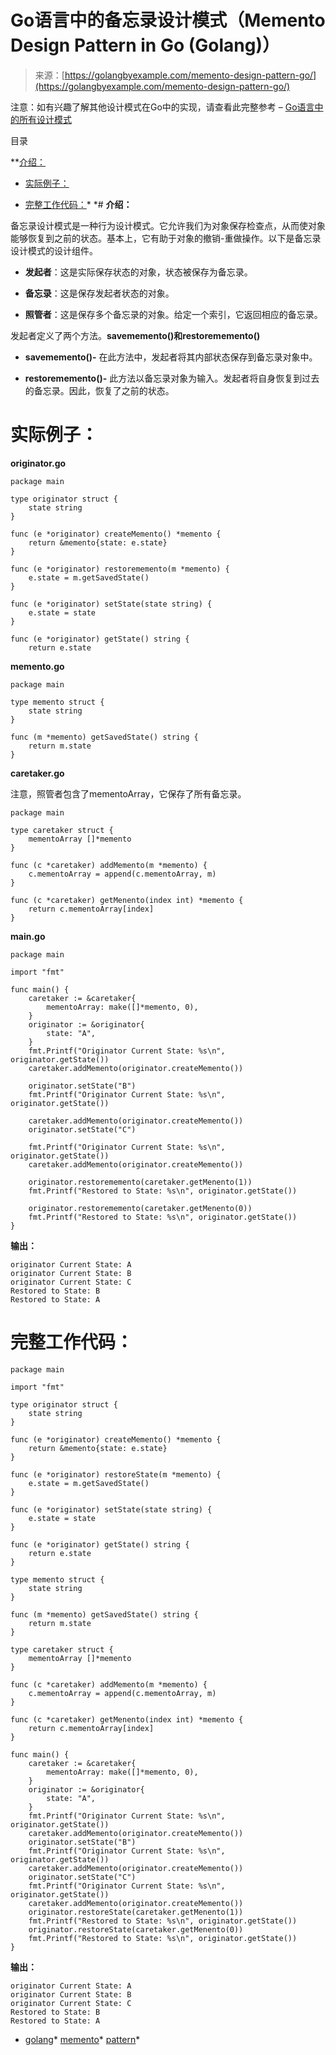 <!--yml

类别：未分类

日期：2024-10-13 06:04:05

-->

# Go语言中的备忘录设计模式（Memento Design Pattern in Go (Golang)）

> 来源：[https://golangbyexample.com/memento-design-pattern-go/](https://golangbyexample.com/memento-design-pattern-go/)

注意：如有兴趣了解其他设计模式在Go中的实现，请查看此完整参考 – [Go语言中的所有设计模式](https://golangbyexample.com/all-design-patterns-golang/)

目录

**[介绍：](#Introduction "Introduction:")

+   [实际例子：](#Practical_Example "Practical Example:")

+   [完整工作代码：](#Full_Working_Code "Full Working Code:")*  *# **介绍：**

备忘录设计模式是一种行为设计模式。它允许我们为对象保存检查点，从而使对象能够恢复到之前的状态。基本上，它有助于对象的撤销-重做操作。以下是备忘录设计模式的设计组件。

+   **发起者**：这是实际保存状态的对象，状态被保存为备忘录。

+   **备忘录**：这是保存发起者状态的对象。

+   **照管者**：这是保存多个备忘录的对象。给定一个索引，它返回相应的备忘录。

发起者定义了两个方法。**savememento()**和**restorememento()**

+   **savememento()-** 在此方法中，发起者将其内部状态保存到备忘录对象中。

+   **restorememento()-** 此方法以备忘录对象为输入。发起者将自身恢复到过去的备忘录。因此，恢复了之前的状态。

# **实际例子：**

**originator.go**

```
package main

type originator struct {
    state string
}

func (e *originator) createMemento() *memento {
    return &memento{state: e.state}
}

func (e *originator) restorememento(m *memento) {
    e.state = m.getSavedState()
}

func (e *originator) setState(state string) {
    e.state = state
}

func (e *originator) getState() string {
    return e.state
```

**memento.go**

```
package main

type memento struct {
    state string
}

func (m *memento) getSavedState() string {
    return m.state
}
```

**caretaker.go**

注意，照管者包含了mementoArray，它保存了所有备忘录。

```
package main

type caretaker struct {
    mementoArray []*memento
}

func (c *caretaker) addMemento(m *memento) {
    c.mementoArray = append(c.mementoArray, m)
}

func (c *caretaker) getMenento(index int) *memento {
    return c.mementoArray[index]
}
```

**main.go**

```
package main

import "fmt"

func main() {
    caretaker := &caretaker{
        mementoArray: make([]*memento, 0),
    }
    originator := &originator{
        state: "A",
    }
    fmt.Printf("Originator Current State: %s\n", originator.getState())
    caretaker.addMemento(originator.createMemento())

    originator.setState("B")
    fmt.Printf("Originator Current State: %s\n", originator.getState())

    caretaker.addMemento(originator.createMemento())
    originator.setState("C")

    fmt.Printf("Originator Current State: %s\n", originator.getState())
    caretaker.addMemento(originator.createMemento())

    originator.restorememento(caretaker.getMenento(1))
    fmt.Printf("Restored to State: %s\n", originator.getState())

    originator.restorememento(caretaker.getMenento(0))
    fmt.Printf("Restored to State: %s\n", originator.getState())
}
```

**输出：**

```
originator Current State: A
originator Current State: B
originator Current State: C
Restored to State: B
Restored to State: A 
```

# **完整工作代码：**

```
package main

import "fmt"

type originator struct {
    state string
}

func (e *originator) createMemento() *memento {
    return &memento{state: e.state}
}

func (e *originator) restoreState(m *memento) {
    e.state = m.getSavedState()
}

func (e *originator) setState(state string) {
    e.state = state
}

func (e *originator) getState() string {
    return e.state
}

type memento struct {
    state string
}

func (m *memento) getSavedState() string {
    return m.state
}

type caretaker struct {
    mementoArray []*memento
}

func (c *caretaker) addMemento(m *memento) {
    c.mementoArray = append(c.mementoArray, m)
}

func (c *caretaker) getMenento(index int) *memento {
    return c.mementoArray[index]
}

func main() {
    caretaker := &caretaker{
        mementoArray: make([]*memento, 0),
    }
    originator := &originator{
        state: "A",
    }
    fmt.Printf("Originator Current State: %s\n", originator.getState())
    caretaker.addMemento(originator.createMemento())
    originator.setState("B")
    fmt.Printf("Originator Current State: %s\n", originator.getState())
    caretaker.addMemento(originator.createMemento())
    originator.setState("C")
    fmt.Printf("Originator Current State: %s\n", originator.getState())
    caretaker.addMemento(originator.createMemento())
    originator.restoreState(caretaker.getMenento(1))
    fmt.Printf("Restored to State: %s\n", originator.getState())
    originator.restoreState(caretaker.getMenento(0))
    fmt.Printf("Restored to State: %s\n", originator.getState())
}
```

**输出：**

```
originator Current State: A
originator Current State: B
originator Current State: C
Restored to State: B
Restored to State: A
```

+   [golang](https://golangbyexample.com/tag/golang/)*   [memento](https://golangbyexample.com/tag/memento/)*   [pattern](https://golangbyexample.com/tag/pattern/)*
